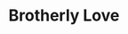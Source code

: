 ---
pid: llp319
title: Brotherly Love
location_transcription: 
coordinates: "[-75.163622628121, 39.955293008794]"
zipcode: 
gen_neighborhood: 
neighborhood: 
outside_phl: 
age: 
age_range: 
instagram: 
image_file_name: llp_319.jpg
proposal_transcription: 
topic: Brotherly Love
topic_summary: '0'
type: Sculpture Statue
keywords_other: holding hands
credit: 
image_labels: 
twitter: 
facebook: 
permalink: "/monuments/llp319/"
layout: item-page
---